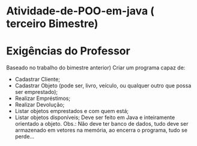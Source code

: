 # Atividade-de-POO-em-java ( terceiro Bimestre)

# Exigências do Professor

Baseado no trabalho do bimestre anterior)
Criar um programa capaz de:
- Cadastrar Cliente;
- Cadastrar Objeto (pode ser, livro, veículo, ou qualquer outro que possa ser emprestado);
- Realizar Empréstimos;
- Realizar Devolução;
- Listar objetos emprestados e com quem está;
- Listar objetos disponíveis;
Deve ser feito em Java e inteiramente orientado a objeto.
Obs.: Não deve ter banco de dados, tudo deve ser armazenado em vetores na memória, ao encerra o programa, tudo se perde...
